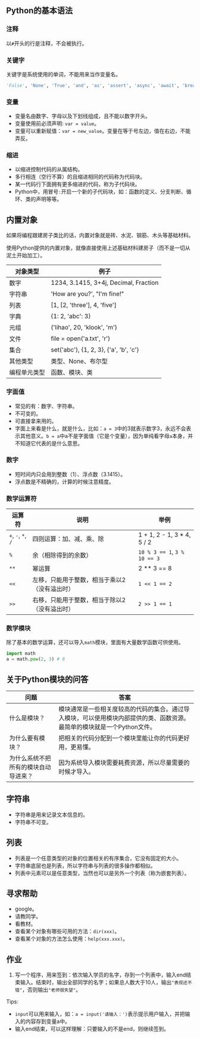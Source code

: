 ## Python的基本语法

### 注释
以`#`开头的行是注释，不会被执行。

### 关键字
关键字是系统使用的单词，不能用来当作变量名。

```python
'False', 'None', 'True', 'and', 'as', 'assert', 'async', 'await', 'break', 'class', 'continue', 'def', 'del', 'elif', 'else', 'except', 'finally', 'for', 'from', 'global', 'if', 'import', 'in', 'is', 'lambda', 'nonlocal', 'not', 'or', 'pass', 'raise', 'return', 'try', 'while', 'with', 'yield'
```

### 变量
* 变量名由数字、字母以及下划线组成，且不能以数字开头。
* 变量使用前必须声明: `var = value`。
* 变量可以重新赋值：`var = new_value`。变量在等于号左边，值在右边，不能弄反。


### 缩进
* 以缩进控制代码的从属结构。
* 多行相连（空行不算）的且缩进相同的代码称为代码块。
* 某一代码行下面拥有更多缩进的代码，称为子代码块。
* Python中，用冒号`:`开启一个新的子代码块，如：函数的定义、分支判断、循环、类的声明等等。


## 内置对象
如果将编程跟建房子类比的话，内置对象就是砖、水泥、钢筋、木头等基础材料。

使用Python提供的内置对象，就像直接使用上述基础材料建房子（而不是一切从泥土开始加工）。

对象类型 | 例子
--------|-------
数字 | 1234, 3.1415, 3+4j, Decimal, Fraction
字符串 | 'How are you?', "I'm fine!"
列表 | [1, [2, 'three'], 4, 'five']
字典 | {1: 2, 'abc': 3}
元组 | ('lihao', 20, 'klook', 'm')
文件 | file = open('a.txt', 'r')
集合 | set('abc'), {1, 2, 3}, {'a', 'b', 'c'}
其他类型 | 类型、None、布尔型
编程单元类型 | 函数、模块、类

### 字面值
* 常见的有：数字、字符串。
* 不可变的。
* 可直接拿来用的。
* 字面上来看是什么，就是什么，比如：`a = 3`中的3就表示数字3，永远不会表示其他意义。`b = a`中a不是字面值（它是个变量），因为单纯看字母`a`本身，并不知道它代表的是什么意思。

### 数字
* 短时间内只会用到整数（1）、浮点数（3.1415）。
* 浮点数是不精确的，计算的时候注意精度。

### 数学运算符
运算符 | 说明 | 举例
-------|--------|-----
`+`, `-`, `*`, `/` | 四则运算：加、减、乘、除 | 1 + 1, 2 - 1, 3 * 4, 5 / 2
`%` | 余（相除得到的余数） | `10 % 3 == 1`, `3 % 10 == 3`
`**` | 幂运算 | 2 ** 3 == 8
`<<` | 左移，只能用于整数，相当于乘以2（没有溢出时）| `1 << 1 == 2`
`>>` | 右移，只能用于整数，相当于除以2（没有溢出时）| `2 >> 1 == 1`

### 数学模块
除了基本的数学运算，还可以导入`math`模块，里面有大量数学函数可供使用。

```python
import math
a = math.pow(2, 3) # 8
```

## 关于Python模块的问答
问题 | 答案
-----|----
什么是模块？ | 模块通常是一些相关度较高的代码的集合。通过导入模块，可以使用模块内部提供的类、函数资源。最简单的模块就是一个Python文件。
为什么要有模块？ | 把相关的代码分配到一个模块里能让你的代码更好用，更易懂。
为什么系统不把所有的模块自动导进来？ | 因为系统导入模块需要耗费资源，所以尽量需要的时候才导入。


## 字符串
* 字符串是用来记录文本信息的。
* 字符串不可变。

## 列表
* 列表是一个任意类型的对象的位置相关的有序集合，它没有固定的大小。
* 字符串底层也是列表，所以字符串与列表的很多操作都相似。
* 列表中元素可以是任意类型，当然也可以是另外一个列表（称为嵌套列表）。

## 寻求帮助
* google。
* 请教同学。
* 看教材。
* 查看某个对象有哪些可用的方法：`dir(xxx)`。
* 查看某个对象的方法怎么使用：`help(xxx.xxx)`。


## 作业
1. 写一个程序，用来签到：依次输入学员的名字，存到一个列表中，输入end结束输入。结束时，输出全部同学的名字；如果总人数大于10人，输出`"表现还不错"`，否则输出`"老师很失望"`。

Tips:
* `input`可以用来输入，如：`a = input('请输入：')`表示提示用户输入，并把输入的内容存到变量a中。
* 输入end结束，可以这样理解：只要输入的不是end，则继续签到。

